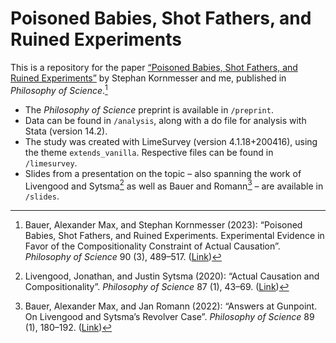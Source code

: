 # Poisoned Babies, Shot Fathers, and Ruined Experiments

This is a repository for the paper [“Poisoned Babies, Shot Fathers, and Ruined Experiments”](https://doi.org/10.1017/psa.2023.1) by Stephan Kornmesser and me, published in _Philosophy of Science_.[^1]

- The _Philosophy of Science_ preprint is available in `/preprint`.
- Data can be found in `/analysis`, along with a do file for analysis with Stata (version 14.2).
- The study was created with LimeSurvey (version 4.1.18+200416), using the theme `extends_vanilla`. Respective files can be found in `/limesurvey`.
- Slides from a presentation on the topic – also spanning the work of Livengood and Sytsma[^2] as well as Bauer and Romann[^3] – are available in `/slides`.

[^1]: Bauer, Alexander Max, and Stephan Kornmesser (2023): “Poisoned Babies, Shot Fathers, and Ruined Experiments. Experimental Evidence in Favor of the Compositionality Constraint of Actual Causation”. _Philosophy of Science_ 90 (3), 489–517. ([Link](https://doi.org/10.1017/psa.2023.1))
[^2]: Livengood, Jonathan, and Justin Sytsma (2020): “Actual Causation and Compositionality”. _Philosophy of Science_ 87 (1), 43–69. ([Link](https://doi.org/10.1086/706085))
[^3]: Bauer, Alexander Max, and Jan Romann (2022): “Answers at Gunpoint. On Livengood and Sytsma’s Revolver Case”. _Philosophy of Science_ 89 (1), 180–192. ([Link](https://doi.org/10.1017/psa.2021.21))

